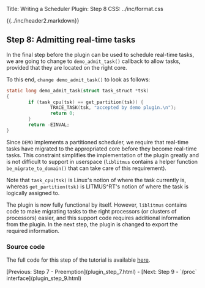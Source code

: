 Title:  Writing a Scheduler Plugin: Step 8
CSS:    ../inc/format.css

{{../inc/header2.markdown}}

Step 8: Admitting real-time tasks
---------------------------------

In the final step before the plugin can be used to schedule real-time tasks, we are going to change to `demo_admit_task()` callback to allow tasks, provided that they are located on the right core.

To this end, `change demo_admit_task()` to look as follows:

```C
static long demo_admit_task(struct task_struct *tsk)
{
        if (task_cpu(tsk) == get_partition(tsk)) {
                TRACE_TASK(tsk, "accepted by demo plugin.\n");
                return 0;
        }
        return -EINVAL;
}
```

Since `DEMO` implements a partitioned scheduler, we require that real-time tasks have migrated to the appropriated core before they become real-time tasks. This constraint simplifies the implementation of the plugin greatly and is not difficult to support in userspace (`liblitmus` contains a helper function `be_migrate_to_domain()` that can take care of this requirement).

Note that `task_cpu(tsk)` is Linux's notion of where the task currently is, whereas `get_partition(tsk)` is LITMUS^RT's notion of where the task is logically assigned to.

The plugin is now fully functional by itself. However, `liblitmus` contains code to make migrating tasks to the right processors (or clusters of processors) easier, and this support code requires additional information from the plugin. In the next step, the plugin is changed to export the required information.

### Source code

The full code for this step of the tutorial is available [here](./sched_demo_step8.c).

<div class="nav">
[Previous: Step 7 - Preemption](plugin_step_7.html) -
[Next: Step 9 - `/proc` interface](plugin_step_9.html)
</div>
